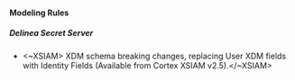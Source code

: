 
#### Modeling Rules

##### Delinea Secret Server

-  <~XSIAM> XDM schema breaking changes, replacing User XDM fields with Identity Fields (Available from Cortex XSIAM v2.5).</~XSIAM>

